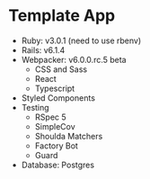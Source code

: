 # Template App

- Ruby: v3.0.1 (need to use rbenv)
- Rails: v6.1.4
- Webpacker: v6.0.0.rc.5 beta
  - CSS and Sass
  - React
  - Typescript
- Styled Components
- Testing
  - RSpec 5
  - SimpleCov
  - Shoulda Matchers
  - Factory Bot
  - Guard
- Database: Postgres
